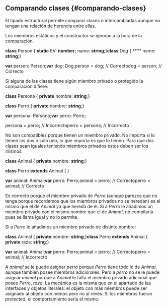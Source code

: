## Comparando clases {#comparando-clases}

El tipado estructural permite comparar clases o intercambiarlas aunque no tengan una relación de herencia entre ellas.

Los miembros estáticos y el constructor se ignoran a la hora de la comparación.

**class** Person { **static** EV: **number;** name: **string**;}**class** Dog { **** name: **string**;}

**var** person: Person;**var** dog: Dog;person = dog; // Correctodog = person; // Correcto

Si alguna de las clases tiene algún miembro privado o protegido la comparación difiere:

**class** Persona { **private** nombre: **string**;}

**class** Perro { **private** nombre: **string**;}

**var** persona: Persona;**var** perro: Perro;

persona = perro; // Incorrectoperro = persona; // Incorrecto

No son compatibles porque tienen un miembro privado. No importa si lo tienen los dos o sólo uno, lo que importa es que lo tienen. Para que dos clases sean iguales teniendo miembros privados éstos deben ser los mismos.

**class** Animal { **private** nombre: **string**;}

**class** Perro **extends** Animal { }

**var** animal: Animal;**var** perro: Perro;animal = perro; // Correctoperro = animal; // Correcto

Es correcto porque el miembro privado de _Perro_ (aunque parezca que no tenga porque recordemos que los miembros privados no se heredan) es el mismo que el de _Animal_ ya que hereda de él. Si a _Perro_ le añadimos un miembro privado con el mismo nombre que el de _Animal_, no compilaría pues se llama igual y no lo permite.

Si a _Perro_ le añadimos un miembro privado de distinto nombre:

**class** Animal { **private** nombre: **string**;}**class** Perro **extends** Animal { **private** raza: **string**;}

**var** animal: Animal;**var** perro: Perro;animal = perro; // Correctoperro = animal; // Incorrecto

A _animal_ se le puede asignar _perro_ porque _Perro_ tiene todo lo de _Animal_, aunque también posee miembros adicionales. Pero a _perro_ no se le puede asignar _animal_ porque a _Animal_ le falta el miembro privado adicional que posee _Perro_, _raza_. La mecánica es la misma que en el apartado de las interfaces y objetos literales: el objeto con más miembros puede ser asignado al objeto con menos pero no al revés. Si los miembros fueran _protected_, el comportamiento sería el mismo.